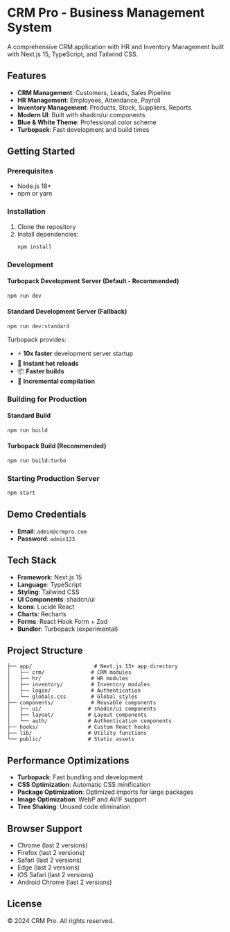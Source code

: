 # CRM Pro - Business Management System

A comprehensive CRM application with HR and Inventory Management built with Next.js 15, TypeScript, and Tailwind CSS.

## Features

- **CRM Management**: Customers, Leads, Sales Pipeline
- **HR Management**: Employees, Attendance, Payroll
- **Inventory Management**: Products, Stock, Suppliers, Reports
- **Modern UI**: Built with shadcn/ui components
- **Blue & White Theme**: Professional color scheme
- **Turbopack**: Fast development and build times

## Getting Started

### Prerequisites

- Node.js 18+ 
- npm or yarn

### Installation

1. Clone the repository
2. Install dependencies:
   ```bash
   npm install
   ```

### Development

#### Turbopack Development Server (Default - Recommended)
```bash
npm run dev
```

#### Standard Development Server (Fallback)
```bash
npm run dev:standard
```

Turbopack provides:
- ⚡ **10x faster** development server startup
- 🔄 **Instant hot reloads**
- 📦 **Faster builds**
- 🎯 **Incremental compilation**

### Building for Production

#### Standard Build
```bash
npm run build
```

#### Turbopack Build (Recommended)
```bash
npm run build:turbo
```

### Starting Production Server
```bash
npm start
```

## Demo Credentials

- **Email**: `admin@crmpro.com`
- **Password**: `admin123`

## Tech Stack

- **Framework**: Next.js 15
- **Language**: TypeScript
- **Styling**: Tailwind CSS
- **UI Components**: shadcn/ui
- **Icons**: Lucide React
- **Charts**: Recharts
- **Forms**: React Hook Form + Zod
- **Bundler**: Turbopack (experimental)

## Project Structure

```
├── app/                    # Next.js 13+ app directory
│   ├── crm/               # CRM modules
│   ├── hr/                # HR modules
│   ├── inventory/         # Inventory modules
│   ├── login/             # Authentication
│   └── globals.css        # Global styles
├── components/            # Reusable components
│   ├── ui/               # shadcn/ui components
│   ├── layout/           # Layout components
│   └── auth/             # Authentication components
├── hooks/                # Custom React hooks
├── lib/                  # Utility functions
└── public/               # Static assets
```

## Performance Optimizations

- **Turbopack**: Fast bundling and development
- **CSS Optimization**: Automatic CSS minification
- **Package Optimization**: Optimized imports for large packages
- **Image Optimization**: WebP and AVIF support
- **Tree Shaking**: Unused code elimination

## Browser Support

- Chrome (last 2 versions)
- Firefox (last 2 versions)
- Safari (last 2 versions)
- Edge (last 2 versions)
- iOS Safari (last 2 versions)
- Android Chrome (last 2 versions)

## License

© 2024 CRM Pro. All rights reserved. 